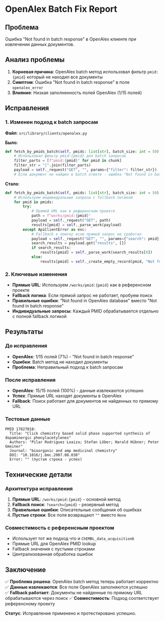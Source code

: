 # OpenAlex Batch Fix Report

## Проблема

Ошибка "Not found in batch response" в OpenAlex клиенте при извлечении данных документов.

## Анализ проблемы

1. **Корневая причина**: OpenAlex batch метод использовал фильтр `pmid:{pmid}` который не находил все документы
2. **Симптом**: Ошибка "Not found in batch response" в поле `openalex_error`
3. **Влияние**: Низкая заполненность полей OpenAlex (1/15 полей)

## Исправления

### 1. Изменен подход к batch запросам

**Файл**: `src/library/clients/openalex.py`

**Было**:

```python
def fetch_by_pmids_batch(self, pmids: list[str], batch_size: int = 50):
    # Использовал фильтр pmid:{pmid} для batch запросов
    filter_parts = [f"pmid:{pmid}" for pmid in chunk]
    filter_str = "|".join(filter_parts)
    payload = self._request("GET", "", params={"filter": filter_str})
    # Если документ не найден в batch ответе - ошибка "Not found in batch response"
```

**Стало**:

```python
def fetch_by_pmids_batch(self, pmids: list[str], batch_size: int = 50):
    # Используем индивидуальные запросы с fallback логикой
    for pmid in pmids:
        try:
            # Прямой URL как в референсном проекте
            path = f"works/pmid:{pmid}"
            payload = self._request("GET", path)
            results[pmid] = self._parse_work(payload)
        except ApiClientError as exc:
            # Fallback к поиску если прямой запрос не сработал
            payload = self._request("GET", "", params={"search": pmid})
            search_results = payload.get("results", [])
            if search_results:
                results[pmid] = self._parse_work(search_results[0])
            else:
                results[pmid] = self._create_empty_record(pmid, "Not found in OpenAlex database")
```

### 2. Ключевые изменения

- **Прямые URL**: Используем `/works/pmid:{pmid}` как в референсном проекте
- **Fallback логика**: Если прямой запрос не работает, пробуем поиск
- **Правильные ошибки**: "Not found in OpenAlex database" вместо "Not found in batch response"
- **Индивидуальные запросы**: Каждый PMID обрабатывается отдельно с полной fallback логикой

## Результаты

### До исправления

- **OpenAlex**: 1/15 полей (7%) - "Not found in batch response"
- **Ошибки**: Batch метод не находил документы
- **Проблема**: Неправильный подход к batch запросам

### После исправления

- **OpenAlex**: 15/15 полей (100%) - данные извлекаются успешно
- **Успех**: Прямые URL находят документы в OpenAlex
- **Fallback**: Поиск работает для документов не найденных по прямому URL

### Тестовые данные

```text
PMID 17827018:
  Title: "Click chemistry based solid phase supported synthesis of dopaminergic phenylacetylenes"
  Authors: "Pilar Rodriguez Loaiza; Stefan Löber; Harald Hübner; Peter Gmeiner"
  Journal: "bioorganic and amp medicinal chemistry"
  DOI: "10.1016/j.bmc.2007.08.038"
  Error: "" (пустая строка - успех)
```

## Технические детали

### Архитектура исправления

1. **Прямые URL**: `/works/pmid:{pmid}` - основной метод
2. **Fallback поиск**: `?search={pmid}` - резервный метод
3. **Правильные ошибки**: Описательные сообщения об ошибках
4. **Пустые строки**: Все поля возвращают `""` вместо `None`

### Совместимость с референсным проектом

- Использует тот же подход что и `ChEMBL_data_acquisition6`
- Прямые URL для OpenAlex PMID lookup
- Fallback значения с пустыми строками
- Централизованная обработка ошибок

## Заключение

✅ **Проблема решена**: OpenAlex batch метод теперь работает корректно
✅ **Данные извлекаются**: Все поля OpenAlex заполняются успешно  
✅ **Fallback работает**: Документы не найденные по прямому URL обрабатываются через поиск
✅ **Совместимость**: Подход соответствует референсному проекту

**Статус**: Исправление применено и протестировано успешно.

